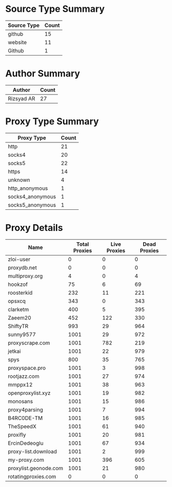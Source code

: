 # Source Type Summary

| Source Type | Count |
|-------------|-------|
| github | 15 |
| website | 11 |
| Github | 1 |


# Author Summary

| Author | Count |
|--------|-------|
| Rizsyad AR | 27 |


# Proxy Type Summary

| Proxy Type | Count |
|------------|-------|
| http | 21 |
| socks4 | 20 |
| socks5 | 22 |
| https | 14 |
| unknown | 4 |
| http_anonymous | 1 |
| socks4_anonymous | 1 |
| socks5_anonymous | 1 |


# Proxy Details

| Name | Total Proxies | Live Proxies | Dead Proxies |
|------|---------------|--------------|---------------|
| zloi-user | 0 | 0 | 0 |
| proxydb.net | 0 | 0 | 0 |
| multiproxy.org | 4 | 0 | 4 |
| hookzof | 75 | 6 | 69 |
| roosterkid | 232 | 11 | 221 |
| opsxcq | 343 | 0 | 343 |
| clarketm | 400 | 5 | 395 |
| Zaeem20 | 452 | 122 | 330 |
| ShiftyTR | 993 | 29 | 964 |
| sunny9577 | 1001 | 29 | 972 |
| proxyscrape.com | 1001 | 782 | 219 |
| jetkai | 1001 | 22 | 979 |
| spys | 800 | 35 | 765 |
| proxyspace.pro | 1001 | 3 | 998 |
| rootjazz.com | 1001 | 27 | 974 |
| mmppx12 | 1001 | 38 | 963 |
| openproxylist.xyz | 1001 | 19 | 982 |
| monosans | 1001 | 15 | 986 |
| proxy4parsing | 1001 | 7 | 994 |
| B4RC0DE-TM | 1001 | 16 | 985 |
| TheSpeedX | 1001 | 61 | 940 |
| proxifly | 1001 | 20 | 981 |
| ErcinDedeoglu | 1001 | 67 | 934 |
| proxy-list.download | 1001 | 2 | 999 |
| my-proxy.com | 1001 | 396 | 605 |
| proxylist.geonode.com | 1001 | 21 | 980 |
| rotatingproxies.com | 0 | 0 | 0 |
